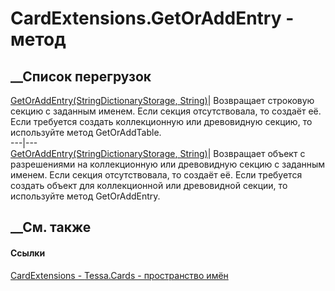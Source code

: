 # CardExtensions.GetOrAddEntry - метод
##  __Список перегрузок
[GetOrAddEntry(StringDictionaryStorage<CardSection>,
String)](M_Tessa_Cards_CardExtensions_GetOrAddEntry.htm)|  Возвращает
строковую секцию с заданным именем. Если секция отсутствовала, то создаёт её.
Если требуется создать коллекционную или древовидную секцию, то используйте
метод GetOrAddTable.  
---|---  
[GetOrAddEntry(StringDictionaryStorage<CardSectionPermissionInfo>,
String)](M_Tessa_Cards_CardExtensions_GetOrAddEntry_1.htm)|  Возвращает объект
с разрешениями на коллекционную или древовидную секцию с заданным именем. Если
секция отсутствовала, то создаёт её. Если требуется создать объект для
коллекционной или древовидной секции, то используйте метод GetOrAddEntry.  
## __См. также
#### Ссылки
[CardExtensions - ](T_Tessa_Cards_CardExtensions.htm)
[Tessa.Cards - пространство имён](N_Tessa_Cards.htm)
